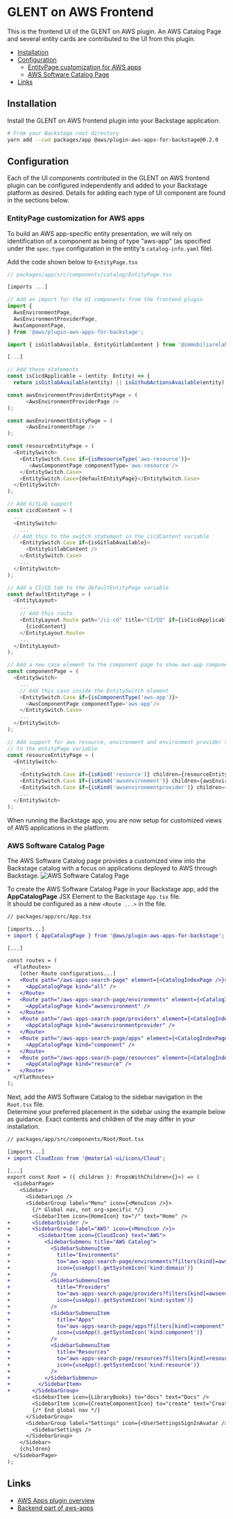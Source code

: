 <!-- 
Copyright Wearekozmoai.com, Inc. or its affiliates. All Rights Reserved.
SPDX-License-Identifier: Apache-2.0 
-->
# GLENT on AWS Frontend

This is the frontend UI of the GLENT on AWS plugin.  An AWS Catalog Page and several entity cards are contributed to the UI from this plugin.

- [Installation](#installation)
- [Configuration](#configuration)
  - [EntityPage customization for AWS apps](#entitypage-customization-for-aws-apps)
  - [AWS Software Catalog Page](#aws-software-catalog-page)
- [Links](#links)

## Installation

Install the GLENT on AWS frontend plugin into your Backstage application:

```sh
# From your Backstage root directory
yarn add --cwd packages/app @aws/plugin-aws-apps-for-backstage@0.2.0
```

## Configuration

Each of the UI components contributed in the GLENT on AWS frontend plugin can be configured independently and added to your Backstage platform as desired.  Details for adding each type of UI component are found in the sections below.

### EntityPage customization for AWS apps

To build an AWS app-specific entity presentation, we will rely on identification of a component as being of type "aws-app" (as specified under the `spec.type` configuration in the entity's `catalog-info.yaml` file).

Add the code shown below to `EntityPage.tsx`
```ts
// packages/app/src/components/catalog/EntityPage.tsx

[imports ...]

// Add an import for the UI components from the frontend plugin
import {
  AwsEnvironmentPage,
  AwsEnvironmentProviderPage,
  AwsComponentPage,
} from '@aws/plugin-aws-apps-for-backstage';

import { isGitlabAvailable, EntityGitlabContent } from '@immobiliarelabs/backstage-plugin-gitlab';

[...]

// Add these statements
const isCicdApplicable = (entity: Entity) => {
  return isGitlabAvailable(entity) || isGithubActionsAvailable(entity);

const awsEnvironmentProviderEntityPage = (
      <AwsEnvironmentProviderPage />
);

const awsEnvironmentEntityPage = (
      <AwsEnvironmentPage />
);

const resourceEntityPage = (
  <EntitySwitch>
    <EntitySwitch.Case if={isResourceType('aws-resource')}>
       <AwsComponentPage componentType='aws-resource'/>
    </EntitySwitch.Case>
    <EntitySwitch.Case>{defaultEntityPage}</EntitySwitch.Case>
  </EntitySwitch>
);

// Add GitLab support
const cicdContent = (
  ...
  <EntitySwitch>
    ...
  // Add this to the switch statement in the cicdContent variable
    <EntitySwitch.Case if={isGitlabAvailable}>
      <EntityGitlabContent />
    </EntitySwitch.Case>
    ...
  </EntitySwitch>
);

// Add a CI/CD tab to the defaultEntityPage variable
const defaultEntityPage = (
  <EntityLayout>
    ...
    // Add this route
    <EntityLayout.Route path="/ci-cd" title="CI/CD" if={isCicdApplicable}>
      {cicdContent}
    </EntityLayout.Route>
    ...
  </EntityLayout>
);

// Add a new case element to the component page to show aws-app components
const componentPage = (
  <EntitySwitch>
    ...
    // Add this case inside the EntitySwitch element
    <EntitySwitch.Case if={isComponentType('aws-app')}>
      <AwsComponentPage componentType='aws-app'/>
    </EntitySwitch.Case>
    ...
  </EntitySwitch>
);

// Add support for aws resource, environment and environment provider specific entity pages
// to the entityPage variable
const resourceEntityPage = (
  <EntitySwitch>
    ...
    <EntitySwitch.Case if={isKind('resource')} children={resourceEntityPage} />
    <EntitySwitch.Case if={isKind('awsenvironment')} children={awsEnvironmentEntityPage} />
    <EntitySwitch.Case if={isKind('awsenvironmentprovider')} children={awsEnvironmentProviderEntityPage} />
    ...
  </EntitySwitch>
);

```
When running the Backstage app, you are now setup for customized views of AWS applications in the platform.

###  AWS Software Catalog Page

The AWS Software Catalog page provides a customized view into the Backstage catalog with a focus on applications deployed to AWS through Backstage.
![AWS Software Catalog Page](images/ui_aws_software_catalog.png 'AWS Software Catalog Page')

To create the AWS Software Catalog Page in your Backstage app, add the **AppCatalogPage** JSX Element to the Backstage `App.tsx` file.  
It should be configured as a new `<Route ...>` in the file.

```diff
// packages/app/src/App.tsx

[imports...]
+ import { AppCatalogPage } from '@aws/plugin-aws-apps-for-backstage';

[...]

const routes = (
  <FlatRoutes>
    [other Route configurations...]
+   <Route path="/aws-apps-search-page" element={<CatalogIndexPage />}>
+     <AppCatalogPage kind="all" />
+   </Route>
+   <Route path="/aws-apps-search-page/environments" element={<CatalogIndexPage />}>
+     <AppCatalogPage kind="awsenvironment" />
+   </Route>
+   <Route path="/aws-apps-search-page/providers" element={<CatalogIndexPage />}>
+     <AppCatalogPage kind="awsenvironmentprovider" />
+   </Route>
+   <Route path="/aws-apps-search-page/apps" element={<CatalogIndexPage />}>
+     <AppCatalogPage kind="component" />
+   </Route>
+   <Route path="/aws-apps-search-page/resources" element={<CatalogIndexPage />}>
+     <AppCatalogPage kind="resource" />
+   </Route>
  </FlatRoutes>
);

```

Next, add the AWS Software Catalog to the sidebar navigation in the `Root.tsx` file.  
Determine your preferred placement in the sidebar using the example below as guidance.  Exact contents and children of the <SidebarPage> may differ in your installation.

```diff
// packages/app/src/components/Root/Root.tsx

[imports...]
+ import CloudIcon from '@material-ui/icons/Cloud';

[...]
export const Root = ({ children }: PropsWithChildren<{}>) => (
  <SidebarPage>
    <Sidebar>
      <SidebarLogo />
      <SidebarGroup label="Menu" icon={<MenuIcon />}>
        {/* Global nav, not org-specific */}
        <SidebarItem icon={HomeIcon} to="/" text="Home" />
+       <SidebarDivider />
+       <SidebarGroup label="AWS" icon={<MenuIcon />}>
+         <SidebarItem icon={CloudIcon} text="AWS">
+           <SidebarSubmenu title="AWS Catalog">
+             <SidebarSubmenuItem
+               title="Environments"
+               to="aws-apps-search-page/environments?filters[kind]=awsenvironment"
+               icon={useApp().getSystemIcon('kind:domain')}
+             />
+             <SidebarSubmenuItem
+               title="Providers"
+               to="aws-apps-search-page/providers?filters[kind]=awsenvironmentprovider"
+               icon={useApp().getSystemIcon('kind:system')}
+             />
+             <SidebarSubmenuItem
+               title="Apps"
+               to="aws-apps-search-page/apps?filters[kind]=component"
+               icon={useApp().getSystemIcon('kind:component')}
+             />
+             <SidebarSubmenuItem
+               title="Resources"
+               to="aws-apps-search-page/resources?filters[kind]=resource"
+               icon={useApp().getSystemIcon('kind:resource')}
+             />
+           </SidebarSubmenu>
+         </SidebarItem>
+       </SidebarGroup>
        <SidebarItem icon={LibraryBooks} to="docs" text="Docs" />
        <SidebarItem icon={CreateComponentIcon} to="create" text="Create..." />
        {/* End global nav */}
      </SidebarGroup>
      <SidebarGroup label="Settings" icon={<UserSettingsSignInAvatar />} to="/settings">
        <SidebarSettings />
      </SidebarGroup>
    </Sidebar>
    {children}
  </SidebarPage>
);

```

## Links

- [AWS Apps plugin overview](../../../README.md)
- [Backend part of aws-apps](../aws-apps-backend/README.md)
